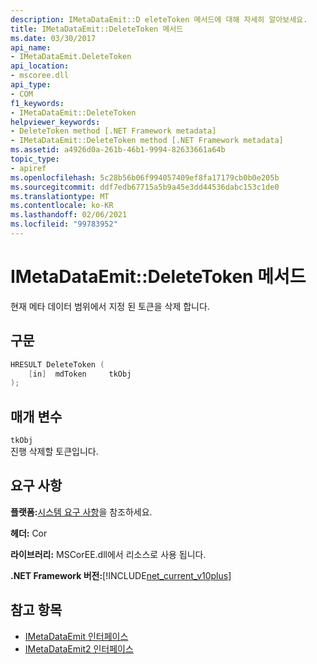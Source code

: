 ```yaml
---
description: IMetaDataEmit::D eleteToken 메서드에 대해 자세히 알아보세요.
title: IMetaDataEmit::DeleteToken 메서드
ms.date: 03/30/2017
api_name:
- IMetaDataEmit.DeleteToken
api_location:
- mscoree.dll
api_type:
- COM
f1_keywords:
- IMetaDataEmit::DeleteToken
helpviewer_keywords:
- DeleteToken method [.NET Framework metadata]
- IMetaDataEmit::DeleteToken method [.NET Framework metadata]
ms.assetid: a4926d0a-261b-46b1-9994-82633661a64b
topic_type:
- apiref
ms.openlocfilehash: 5c28b56b06f994057409ef8fa17179cb0b0e205b
ms.sourcegitcommit: ddf7edb67715a5b9a45e3dd44536dabc153c1de0
ms.translationtype: MT
ms.contentlocale: ko-KR
ms.lasthandoff: 02/06/2021
ms.locfileid: "99783952"
---
```

# <a name="imetadataemitdeletetoken-method"></a>IMetaDataEmit::DeleteToken 메서드

현재 메타 데이터 범위에서 지정 된 토큰을 삭제 합니다.  
  
## <a name="syntax"></a>구문  
  
```cpp  
HRESULT DeleteToken (
    [in]  mdToken     tkObj
);  
```  
  
## <a name="parameters"></a>매개 변수  

 `tkObj`  
 진행 삭제할 토큰입니다.  
  
## <a name="requirements"></a>요구 사항  

 **플랫폼:**[시스템 요구 사항](../../get-started/system-requirements.md)을 참조하세요.  
  
 **헤더:** Cor  
  
 **라이브러리:** MSCorEE.dll에서 리소스로 사용 됩니다.  
  
 **.NET Framework 버전:**[!INCLUDE[net_current_v10plus](../../../../includes/net-current-v10plus-md.md)]  
  
## <a name="see-also"></a>참고 항목

- [IMetaDataEmit 인터페이스](imetadataemit-interface.md)
- [IMetaDataEmit2 인터페이스](imetadataemit2-interface.md)
